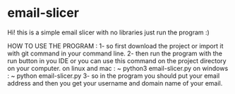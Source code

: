 # email-slicer
Hi! this is a simple email slicer with no libraries just run the program :) 

HOW TO USE THE PROGRAM :
1- so first download the project or import it with git command in your command line.
2- then run the program with the run button in you IDE or you can use this command on the project directory on your computer.
on linux and mac : 
~ python3 email-slicer.py
on windows : 
~ python email-slicer.py
3- so in the program you should put your email address and then you get your username and domain name of your email.
